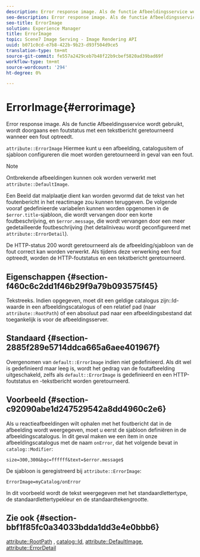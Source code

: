 ```yaml
---
description: Error response image. Als de functie Afbeeldingsservice wordt gebruikt, wordt doorgaans een foutstatus met een tekstbericht geretourneerd wanneer een fout optreedt.
seo-description: Error response image. Als de functie Afbeeldingsservice wordt gebruikt, wordt doorgaans een foutstatus met een tekstbericht geretourneerd wanneer een fout optreedt.
seo-title: ErrorImage
solution: Experience Manager
title: ErrorImage
topic: Scene7 Image Serving - Image Rendering API
uuid: b071c0cd-e7b8-422b-9b23-d93f504d9ce5
translation-type: tm+mt
source-git-commit: fe557a2429ceb7b48f22b9cbef5820ad39bad69f
workflow-type: tm+mt
source-wordcount: '294'
ht-degree: 0%

---
```



# ErrorImage{#errorimage}

Error response image. Als de functie Afbeeldingsservice wordt gebruikt, wordt doorgaans een foutstatus met een tekstbericht geretourneerd wanneer een fout optreedt.

`attribute::ErrorImage` Hiermee kunt u een afbeelding, catalogusitem of sjabloon configureren die moet worden geretourneerd in geval van een fout.

>[!NOTE]
>
>Ontbrekende afbeeldingen kunnen ook worden verwerkt met `attribute::DefaultImage`.

Een Beeld dat malplaatje dient kan worden gevormd dat de tekst van het foutenbericht in het reactimage zou kunnen teruggeven. De volgende vooraf gedefinieerde variabelen kunnen worden opgenomen in de `$error.title`-sjabloon, die wordt vervangen door een korte foutbeschrijving, en `$error.message`, die wordt vervangen door een meer gedetailleerde foutbeschrijving (het detailniveau wordt geconfigureerd met `attribute::ErrorDetail`).

De HTTP-status 200 wordt geretourneerd als de afbeelding/sjabloon van de fout correct kan worden verwerkt. Als tijdens deze verwerking een fout optreedt, worden de HTTP-foutstatus en een tekstbericht geretourneerd.

## Eigenschappen {#section-f460c6c2dd1f46b29f9a79b093575f45}

Tekstreeks. Indien opgegeven, moet dit een geldige catalogus zijn::Id-waarde in een afbeeldingscatalogus of een relatief pad (naar `attribute::RootPath`) of een absoluut pad naar een afbeeldingsbestand dat toegankelijk is voor de afbeeldingsserver.

## Standaard {#section-2885f289e5714ddca665a6aee401967f}

Overgenomen van `default::ErrorImage` indien niet gedefinieerd. Als dit wel is gedefinieerd maar leeg is, wordt het gedrag van de foutafbeelding uitgeschakeld, zelfs als `default::ErrorImage` is gedefinieerd en een HTTP-foutstatus en -tekstbericht worden geretourneerd.

## Voorbeeld {#section-c92090abe1d247529542a8dd4960c2e6}

Als u reactieafbeeldingen wilt ophalen met het foutbericht dat in de afbeelding wordt weergegeven, moet u eerst de sjabloon definiëren in de afbeeldingscatalogus. In dit geval maken we een item in onze afbeeldingscatalogus met de naam `onError`, dat het volgende bevat in `catalog::Modifier`:

`size=300,300&bgc=ffffff&text=$error.message$`

De sjabloon is geregistreerd bij `attribute::ErrorImage`:

`ErrorImage=myCatalog/onError`

In dit voorbeeld wordt de tekst weergegeven met het standaardlettertype, de standaardlettertypekleur en de standaardtekengrootte.

## Zie ook {#section-bbf1f85fc0a34033bdda1dd3e4e0bbb6}

[attribute::RootPath](../../../../../is-api/image-catalog/image-serving-api-ref/c-image-catalog-reference/c-attributes-reference/r-rootpath.md#reference-17d57e5967be403b8408fa7214017494) ,  [catalog::Id](/help/aem-is-ir-api/is-api/image-catalog/image-serving-api-ref/c-image-catalog-reference/c-image-svg-data-reference/c-image-data-reference/r-id-cat.md),  [attribute::DefaultImage](../../../../../is-api/image-catalog/image-serving-api-ref/c-image-catalog-reference/c-attributes-reference/r-is-cat-defaultimage.md#reference-8e9900e129f54ed68462a3c2fc3bc433),  [attribute::ErrorDetail](../../../../../is-api/image-catalog/image-serving-api-ref/c-image-catalog-reference/c-attributes-reference/r-errordetail.md#reference-4987c8cddcba4c88960170e49cafc561)
